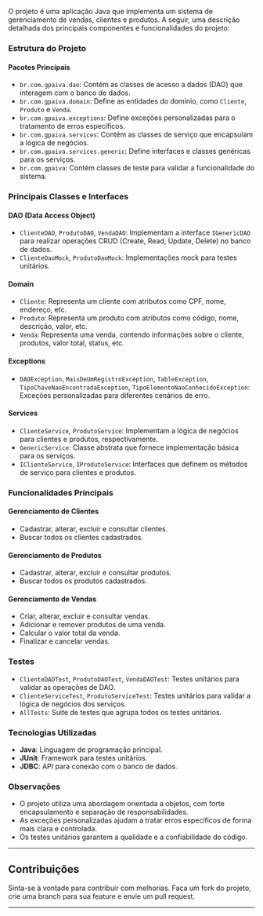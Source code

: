 O projeto é uma aplicação Java que implementa um sistema de gerenciamento de vendas, clientes e produtos. A seguir, uma descrição detalhada dos principais componentes e funcionalidades do projeto:

### Estrutura do Projeto

#### Pacotes Principais
- `br.com.gpaiva.dao`: Contém as classes de acesso a dados (DAO) que interagem com o banco de dados.
- `br.com.gpaiva.domain`: Define as entidades do domínio, como `Cliente`, `Produto` e `Venda`.
- `br.com.gpaiva.exceptions`: Define exceções personalizadas para o tratamento de erros específicos.
- `br.com.gpaiva.services`: Contém as classes de serviço que encapsulam a lógica de negócios.
- `br.com.gpaiva.services.generic`: Define interfaces e classes genéricas para os serviços.
- `br.com.gpaiva`: Contém classes de teste para validar a funcionalidade do sistema.

### Principais Classes e Interfaces

#### DAO (Data Access Object)
- `ClienteDAO`, `ProdutoDAO`, `VendaDAO`: Implementam a interface `IGenericDAO` para realizar operações CRUD (Create, Read, Update, Delete) no banco de dados.
- `ClienteDaoMock`, `ProdutoDaoMock`: Implementações mock para testes unitários.

#### Domain
- `Cliente`: Representa um cliente com atributos como CPF, nome, endereço, etc.
- `Produto`: Representa um produto com atributos como código, nome, descrição, valor, etc.
- `Venda`: Representa uma venda, contendo informações sobre o cliente, produtos, valor total, status, etc.

#### Exceptions
- `DAOException`, `MaisDeUmRegistroException`, `TableException`, `TipoChaveNaoEncontradaException`, `TipoElementoNaoConhecidoException`: Exceções personalizadas para diferentes cenários de erro.

#### Services
- `ClienteService`, `ProdutoService`: Implementam a lógica de negócios para clientes e produtos, respectivamente.
- `GenericService`: Classe abstrata que fornece implementação básica para os serviços.
- `IClienteService`, `IProdutoService`: Interfaces que definem os métodos de serviço para clientes e produtos.

### Funcionalidades Principais

#### Gerenciamento de Clientes
- Cadastrar, alterar, excluir e consultar clientes.
- Buscar todos os clientes cadastrados.

#### Gerenciamento de Produtos
- Cadastrar, alterar, excluir e consultar produtos.
- Buscar todos os produtos cadastrados.

#### Gerenciamento de Vendas
- Criar, alterar, excluir e consultar vendas.
- Adicionar e remover produtos de uma venda.
- Calcular o valor total da venda.
- Finalizar e cancelar vendas.

### Testes
- `ClienteDAOTest`, `ProdutoDAOTest`, `VendaDAOTest`: Testes unitários para validar as operações de DAO.
- `ClienteServiceTest`, `ProdutoServiceTest`: Testes unitários para validar a lógica de negócios dos serviços.
- `AllTests`: Suite de testes que agrupa todos os testes unitários.

### Tecnologias Utilizadas
- **Java**: Linguagem de programação principal.
- **JUnit**: Framework para testes unitários.
- **JDBC**: API para conexão com o banco de dados.

### Observações
- O projeto utiliza uma abordagem orientada a objetos, com forte encapsulamento e separação de responsabilidades.
- As exceções personalizadas ajudam a tratar erros específicos de forma mais clara e controlada.
- Os testes unitários garantem a qualidade e a confiabilidade do código.

---
## Contribuições

Sinta-se à vontade para contribuir com melhorias. Faça um fork do projeto, crie uma branch para sua feature e envie um pull request.

---